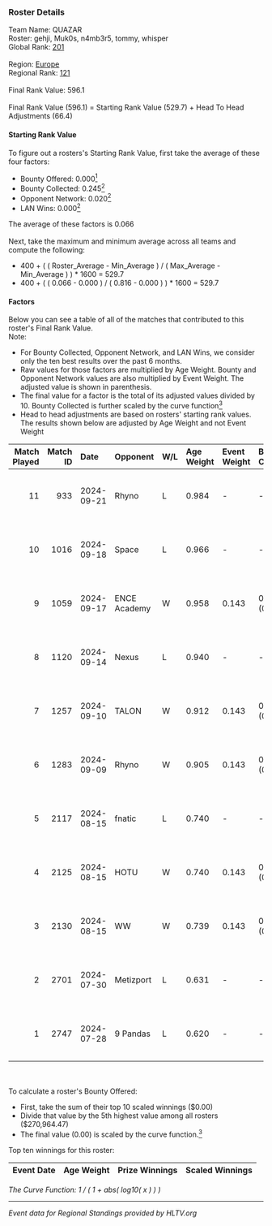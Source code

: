 ### Roster Details<br />
Team Name: QUAZAR<br />
Roster: gehji, Muk0s, n4mb3r5, tommy, whisper<br />
Global Rank: [201](../../standings_global_2024_10_23.md)<br />
<br />
Region: [Europe]( ../../standings_europe_2024_10_23.md)<br />
Regional Rank: [121]( ../../standings_europe_2024_10_23.md)<br />
<br />
Final Rank Value:  596.1<br />
<br />
Final Rank Value (596.1) = Starting Rank Value (529.7) + Head To Head Adjustments (66.4)<br />

#### Starting Rank Value<br />
To figure out a rosters's Starting Rank Value, first take the average of these four factors:<br />
- Bounty Offered: 0.000[<sup>1</sup>](#table2)
- Bounty Collected: 0.245[<sup>2</sup>](#table1)
- Opponent Network: 0.020[<sup>2</sup>](#table1)
- LAN Wins: 0.000[<sup>2</sup>](#table1)

The average of these factors is 0.066<br />
<br />
Next, take the maximum and minimum average across all teams and compute the following:<br />
- 400 + ( ( Roster_Average - Min_Average ) / ( Max_Average - Min_Average ) ) * 1600 = 529.7
- 400 + ( ( 0.066 - 0.000 ) / ( 0.816 - 0.000 ) ) * 1600 = 529.7


#### Factors<br />
Below you can see a table of all of the matches that contributed to this roster's Final Rank Value.<br />
Note:<br />

- For Bounty Collected, Opponent Network, and LAN Wins, we consider only the ten best results over the past 6 months.
- Raw values for those factors are multiplied by Age Weight. Bounty and Opponent Network values are also multiplied by Event Weight. The adjusted value is shown in parenthesis.
- The final value for a factor is the total of its adjusted values divided by 10. Bounty Collected is further scaled by the curve function[<sup>3</sup>](#curveFunction)
- Head to head adjustments are based on rosters' starting rank values. The results shown below are adjusted by Age Weight and not Event Weight
<span id="table1"></span><br />


| Match Played | Match ID | Date       | Opponent     | W/L | Age Weight | Event Weight | Bounty Collected | Opponent Network | LAN Wins  | H2H Adj. | Roster                                |
| -: | -: | :- | :- | :- | :- | :- | :- | :- | :- | -: | :- |
|           11 |      933 | 2024-09-21 | Rhyno        | L   | 0.984      | -            | -                | -                | -         |    -6.25 | gehji, Muk0s, n4mb3r5, tommy, whisper |
|           10 |     1016 | 2024-09-18 | Space        | L   | 0.966      | -            | -                | -                | -         |    -9.47 | gehji, Muk0s, n4mb3r5, tommy, whisper |
|            9 |     1059 | 2024-09-17 | ENCE Academy | W   | 0.958      | 0.143        | 0.016 (0.002)    | 0.269 (0.037)    | 0 (0.000) |    19.82 | gehji, Muk0s, n4mb3r5, tommy, whisper |
|            8 |     1120 | 2024-09-14 | Nexus        | L   | 0.940      | -            | -                | -                | -         |    -7.56 | gehji, Muk0s, n4mb3r5, tommy, whisper |
|            7 |     1257 | 2024-09-10 | TALON        | W   | 0.912      | 0.143        | 0.000 (0.000)    | 0.252 (0.033)    | 0 (0.000) |    17.47 | gehji, Muk0s, n4mb3r5, tommy, whisper |
|            6 |     1283 | 2024-09-09 | Rhyno        | W   | 0.905      | 0.143        | 0.042 (0.005)    | 0.465 (0.060)    | 0 (0.000) |    24.34 | gehji, Muk0s, n4mb3r5, tommy, whisper |
|            5 |     2117 | 2024-08-15 | fnatic       | L   | 0.740      | -            | -                | -                | -         |    -0.27 | gehji, Muk0s, n4mb3r5, tommy, whisper |
|            4 |     2125 | 2024-08-15 | HOTU         | W   | 0.740      | 0.143        | 0.006 (0.001)    | 0.471 (0.050)    | 0 (0.000) |    18.96 | gehji, Muk0s, n4mb3r5, tommy, whisper |
|            3 |     2130 | 2024-08-15 | WW           | W   | 0.739      | 0.143        | 0.000 (0.000)    | 0.204 (0.022)    | 0 (0.000) |    12.51 | gehji, Muk0s, n4mb3r5, tommy, whisper |
|            2 |     2701 | 2024-07-30 | Metizport    | L   | 0.631      | -            | -                | -                | -         |    -2.16 | gehji, Muk0s, n4mb3r5, tommy, whisper |
|            1 |     2747 | 2024-07-28 | 9 Pandas     | L   | 0.620      | -            | -                | -                | -         |    -1.00 | gehji, Muk0s, n4mb3r5, tommy, whisper |

<br />
<span id="table2"></span><br />
To calculate a roster's Bounty Offered:<br />

- First, take the sum of their top 10 scaled winnings ($0.00)
- Divide that value by the 5th highest value among all rosters ($270,964.47)
- The final value (0.00) is scaled by the curve function.[<sup>3</sup>](#curveFunction)

Top ten winnings for this roster:<br />

| Event Date | Age Weight | Prize Winnings | Scaled Winnings |
| :- | -: | :- | :- |


<span id="curveFunction"></span>_The Curve Function: 1 / ( 1 + abs( log10( x ) ) )_<br />

---
_Event data for Regional Standings provided by HLTV.org_<br />
